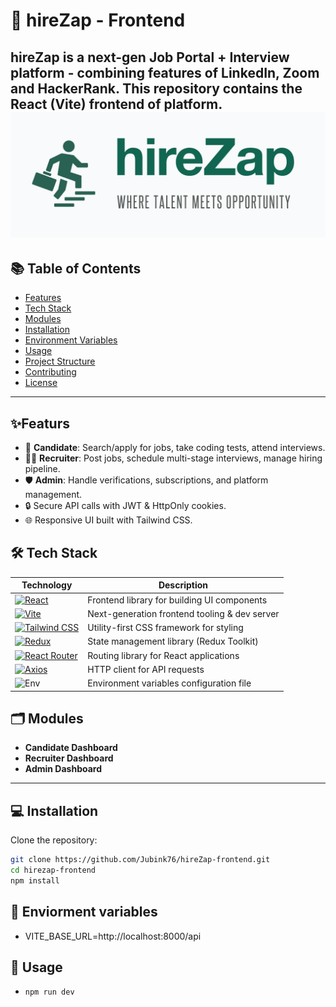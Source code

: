 # 🚀 hireZap - Frontend
  hireZap is a next-gen **Job Portal + Interview platform** - combining features of LinkedIn, Zoom and HackerRank.
  This repository contains the **React (Vite)** frontend of platform.
  ![hireZap ui](hireZap/public/app-logo.png)
---
## 📚 Table of Contents
  - [Features](#features)
  - [Tech Stack](#tech-stack)
  - [Modules](#modules)
  - [Installation](#installation)
  - [Environment Variables](#environment-variabless)
  - [Usage](#usage)
  - [Project Structure](#project-structure)
  - [Contributing](#contributing)
  - [License](#liicense)
---
## ✨Featurs
  - 👤 **Candidate**: Search/apply for jobs, take coding tests, attend interviews.
  - 🧑‍💼 **Recruiter**: Post jobs, schedule multi-stage interviews, manage hiring pipeline.
  - 🛡️ **Admin**: Handle verifications, subscriptions, and platform management.
  - 🔒 Secure API calls with JWT & HttpOnly cookies.
  - 🌐 Responsive UI built with Tailwind CSS.

## 🛠 Tech Stack

| Technology | Description |
|------------|-------------|
| [![React](https://img.shields.io/badge/React-20232A?style=for-the-badge&logo=react&logoColor=61DAFB)](https://react.dev/) | Frontend library for building UI components |
| [![Vite](https://img.shields.io/badge/Vite-646CFF?style=for-the-badge&logo=vite&logoColor=white)](https://vitejs.dev/) | Next-generation frontend tooling & dev server |
| [![Tailwind CSS](https://img.shields.io/badge/TailwindCSS-38B2AC?style=for-the-badge&logo=tailwind-css&logoColor=white)](https://tailwindcss.com/) | Utility-first CSS framework for styling |
| [![Redux](https://img.shields.io/badge/Redux-593D88?style=for-the-badge&logo=redux&logoColor=white)](https://redux-toolkit.js.org/) | State management library (Redux Toolkit) |
| [![React Router](https://img.shields.io/badge/React_Router-CA4245?style=for-the-badge&logo=react-router&logoColor=white)](https://reactrouter.com/) | Routing library for React applications |
| [![Axios](https://img.shields.io/badge/Axios-671ddf?style=for-the-badge&logo=axios&logoColor=white)](https://axios-http.com/) | HTTP client for API requests |
| ![Env](https://img.shields.io/badge/.env-Required-green?style=for-the-badge) | Environment variables configuration file |


## 🗂 Modules
- **Candidate Dashboard**
- **Recruiter Dashboard**
- **Admin Dashboard**

---
## 💻 Installation

Clone the repository:

```bash
git clone https://github.com/Jubink76/hireZap-frontend.git
cd hirezap-frontend
npm install
```
## 🔑 Enviorment variables
- VITE_BASE_URL=http://localhost:8000/api

## 🚦 Usage
- ```bash
  npm run dev
  ```
  

